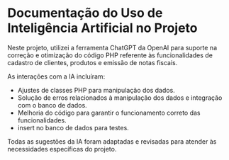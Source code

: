 # Documentação do Uso de Inteligência Artificial no Projeto

Neste projeto, utilizei a ferramenta ChatGPT da OpenAI para suporte na correção e otimização do código PHP referente às funcionalidades de cadastro de clientes, produtos e emissão de notas fiscais.

As interações com a IA incluíram:

* Ajustes de classes PHP para manipulação dos dados.
* Solução de erros relacionados à manipulação dos dados e integração com o banco de dados.
* Melhoria do código para garantir o funcionamento correto das funcionalidades.
* insert no banco de dados para testes.

Todas as sugestões da IA foram adaptadas e revisadas para atender às necessidades específicas do projeto.
